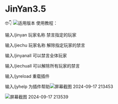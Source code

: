 # JinYan3.5
🤓👇
![适用版本](https://img.shields.io/badge/适用版本-1.19+-blue)
使用教程：

输入/jinyan 玩家名称 禁言指定的玩家

输入/jiechu 玩家名称 解除指定玩家的禁言

输入/jinyanall 可以禁言全体玩家

输入/jiechuall 可以解除所有玩家的禁言

输入/jyreload 重载插件

输入/jyhelp 为插件帮助![屏幕截图 2024-09-17 213453](https://github.com/user-attachments/assets/3253b07e-9e0b-4a26-94bf-fca5410bdb5f)

![屏幕截图 2024-09-17 213539](https://github.com/user-attachments/assets/932770d2-9bea-4819-84e9-196d3b137f22)

